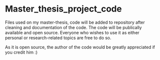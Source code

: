 # Master_thesis_project_code
Files used on my master-thesis, code will be added to repository after cleaning and documentation of the code. The code will be publically available and open source. Everyone who wishes to use it as either personal or research-related topics are free to do so. 

As it is open source, the author of the code would be greatly appreciated if you credit him :)
